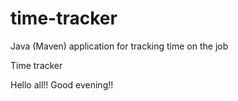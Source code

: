 # time-tracker
Java (Maven) application for tracking time on the job

Time tracker

Hello all!! Good evening!!
